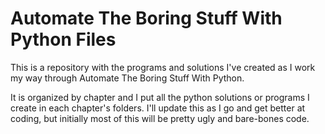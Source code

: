 # Automate The Boring Stuff With Python Files
This is a repository with the programs and solutions I've created as I work my way through Automate The Boring Stuff With Python.

It is organized by chapter and I put all the python solutions or programs I create in each chapter's folders.
I'll update this as I go and get better at coding, but initially most of this will be pretty ugly and bare-bones code.
